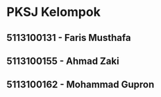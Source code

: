 # PKSJ Kelompok
## 5113100131 - Faris Musthafa
## 5113100155 - Ahmad Zaki
## 5113100162 - Mohammad Gupron
